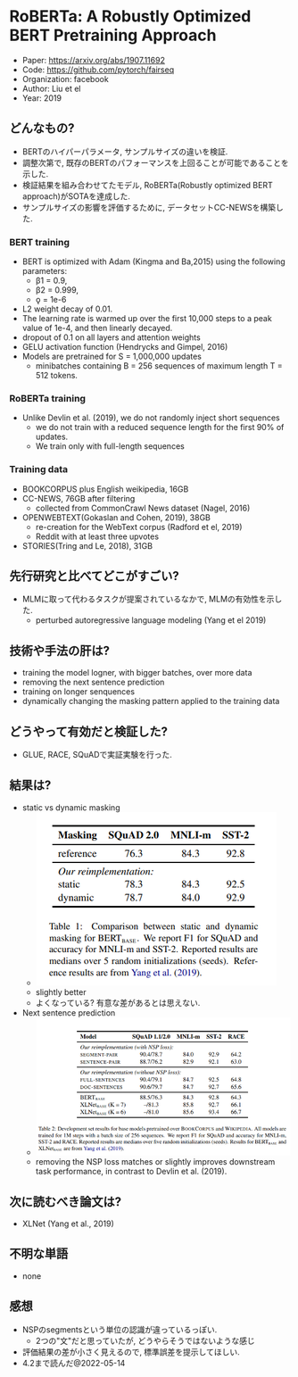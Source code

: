 # RoBERTa: A Robustly Optimized BERT Pretraining Approach
- Paper: https://arxiv.org/abs/1907.11692
- Code: https://github.com/pytorch/fairseq
- Organization: facebook
- Author: Liu et el
- Year: 2019

## どんなもの?
- BERTのハイパーパラメータ, サンプルサイズの違いを検証.
- 調整次第で, 既存のBERTのパフォーマンスを上回ることが可能であることを示した.
- 検証結果を組み合わせてたモデル, RoBERTa(Robustly optimized BERT approach)がSOTAを達成した.
- サンプルサイズの影響を評価するために, データセットCC-NEWSを構築した.

### BERT training
- BERT is optimized with Adam (Kingma and Ba,2015) using the following parameters:
  - β1 = 0.9,
  - β2 = 0.999,
  - ǫ = 1e-6
- L2 weight decay of 0.01.
- The learning rate is warmed up over the first 10,000 steps to a peak value of 1e-4, and then linearly decayed.
- dropout of 0.1 on all layers and attention weights
- GELU activation function (Hendrycks and Gimpel, 2016)
- Models are pretrained for S = 1,000,000 updates
  - minibatches containing B = 256 sequences of maximum length T = 512 tokens.

### RoBERTa training
- Unlike Devlin et al. (2019), we do not randomly inject short sequences
  - we do not train with a reduced sequence length for the first 90% of updates.
  - We train only with full-length sequences

### Training data
- BOOKCORPUS plus English weikipedia, 16GB
- CC-NEWS, 76GB after filtering
  - collected from CommonCrawl News dataset (Nagel, 2016)
- OPENWEBTEXT(Gokaslan and Cohen, 2019), 38GB 
  - re-creation for the WebText corpus (Radford et el, 2019)
  - Reddit with at least three upvotes
- STORIES(Tring and Le, 2018), 31GB

## 先行研究と比べてどこがすごい?
- MLMに取って代わるタスクが提案されているなかで, MLMの有効性を示した.
  - perturbed autoregressive language modeling (Yang et el 2019)

## 技術や手法の肝は?
- training the model logner, with bigger batches, over more data
- removing the next sentence prediction
- training on longer senquences
- dynamically changing the masking pattern applied to the training data

## どうやって有効だと検証した?
- GLUE, RACE, SQuADで実証実験を行った.

## 結果は?
- static vs dynamic masking
  - ![](img/figure1.png)
  - slightly better
  - よくなっている? 有意な差があるとは思えない.
- Next sentence prediction
  - ![](img/figure2.png)
  - removing the NSP loss matches or slightly improves downstream task performance, in contrast to Devlin et al. (2019).

## 次に読むべき論文は?
-  XLNet (Yang et al., 2019)

## 不明な単語
- none

## 感想
- NSPのsegmentsという単位の認識が違っているっぽい.
  - 2つの"文"だと思っていたが, どうやらそうではないような感じ
- 評価結果の差が小さく見えるので, 標準誤差を提示してほしい.
- 4.2まで読んだ@2022-05-14
